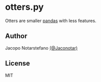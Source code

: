 # otters.py

Otters are smaller [pandas](https://github.com/pandas-dev/pandas) with less
features.

## Author

Jacopo Notarstefano [(@Jaconotar)](https://twitter.com/Jaconotar)

## License

MIT
